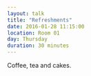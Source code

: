 ```yaml
---
layout: talk
title: "Refreshments"
date: 2016-01-28 11:15:00
location: Room 01
day: Thursday
duration: 30 minutes
---
```


Coffee, tea and cakes.
